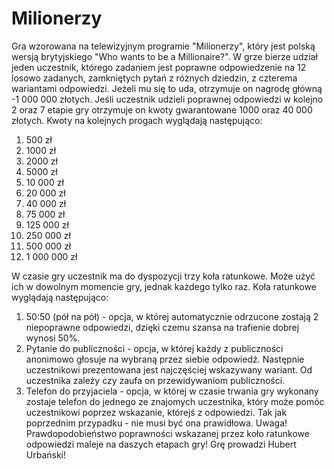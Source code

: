 # Milionerzy
Gra wzorowana na telewizyjnym programie "Milionerzy", który jest polską wersją brytyjskiego "Who wants to be a Millionaire?".
W grze bierze udział jeden uczestnik, którego zadaniem jest poprawne odpowiedzenie na 12 losowo zadanych, zamkniętych pytań z różnych dziedzin, z czterema wariantami odpowiedzi. Jeżeli mu się to uda, otrzymuje on nagrodę główną -1 000 000 złotych. 
Jeśli uczestnik udzieli poprawnej odpowiedzi w kolejno 2 oraz 7 etapie gry otrzymuje on kwoty gwarantowane 1000 oraz 40 000 złotych.
Kwoty na kolejnych progach wyglądają następująco:
1. 500 zł
2. 1000 zł
3. 2000 zł
4. 5000 zł
5. 10 000 zł
6. 20 000 zł
7. 40 000 zł
8. 75 000 zł
9. 125 000 zł
10. 250 000 zł
11.	500 000 zł
12.	1 000 000 zł


W czasie gry uczestnik ma do dyspozycji trzy koła ratunkowe. Może użyć ich w dowolnym momencie gry, jednak każdego tylko raz. Koła ratunkowe wyglądają następująco:
1. 50:50 (pół na pół) - opcja, w której automatycznie odrzucone zostają 2 niepoprawne odpowiedzi, dzięki czemu szansa na trafienie dobrej wynosi 50%.
2. Pytanie do publiczności - opcja, w której każdy z publiczności anonimowo głosuje na wybraną przez siebie odpowiedź. Następnie uczestnikowi prezentowana jest najczęściej wskazywany wariant. Od uczestnika zależy czy zaufa on przewidywaniom publiczności. 
3. Telefon do przyjaciela - opcja, w której w czasie trwania gry wykonany zostaje telefon do jednego ze znajomych uczestnika, który może pomóc uczestnikowi poprzez wskazanie, którejś z odpowiedzi. Tak jak poprzednim przypadku - nie musi być ona prawidłowa.
Uwaga! Prawdopodobieństwo poprawności wskazanej przez koło ratunkowe odpowiedzi maleje na daszych etapach gry!
Grę prowadzi Hubert Urbański!
